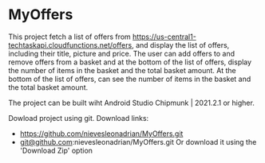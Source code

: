# MyOffers

This project fetch a list of offers from https://us-central1-techtaskapi.cloudfunctions.net/offers, and display the list of offers, including their title, picture and price. The user can add offers to and remove offers from a basket and at the bottom of the list of offers, display the number of items in the basket and the total basket amount. At the bottom of the list of offers, can see the number of items in the basket and the total basket amount.

The project can be built wiht Android Studio Chipmunk | 2021.2.1 or higher.

Dowload project using git.
Download links: 
- https://github.com/nievesleonadrian/MyOffers.git
- git@github.com:nievesleonadrian/MyOffers.git
Or download it using the 'Download Zip' option 



